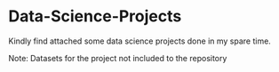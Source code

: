 # Data-Science-Projects

Kindly find attached some data science projects done in my spare time. 

Note: Datasets for the project not included to the repository
